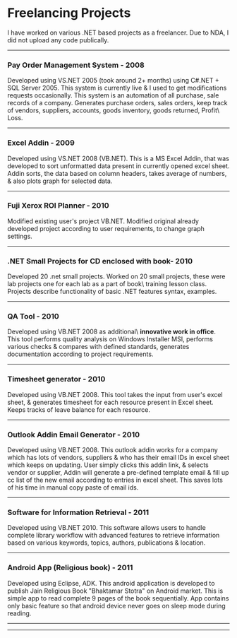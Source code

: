 # Freelancing Projects

I have worked on various .NET based projects as a freelancer. Due to NDA, I did not upload any code publically.

---

### Pay Order Management System - 2008

Developed using VS.NET 2005 (took around 2+ months) using C#.NET + SQL Server 2005. This system is currently live & I used to get modifications requests occasionally. This system is an automation of all purchase, sale records of a company. Generates purchase orders, sales orders, keep track of vendors, suppliers, accounts, goods inventory, goods returned, Profit\ Loss.

---

### Excel Addin - 2009

Developed using VS.NET 2008 (VB.NET). This is a MS Excel Addin, that was developed to sort unformatted data present in currently opened excel sheet. Addin sorts, the data based on column headers, takes average of numbers, & also plots graph for selected data.

---

### Fuji Xerox ROI Planner - 2010

Modified existing user's project VB.NET. Modified original already developed project according to user requirements, to change graph settings.

---

### .NET Small Projects for CD enclosed with book- 2010

Developed 20 .net small projects. Worked on 20 small projects, these were lab projects one for each lab as a part of book\ training lesson class. Projects describe functionality of basic .NET features syntax, examples.

---

### QA Tool - 2010

Developed using VB.NET 2008 as additional\ **innovative work in office**. This tool performs quality analysis on Windows Installer MSI, performs various checks & compares with defined standards, generates documentation according to project requirements.

---

### Timesheet generator - 2010

Developed using VB.NET 2008. This tool takes the input from user's excel sheet, & generates timesheet for each resource present in Excel sheet. Keeps tracks of leave balance for each resource.

---

### Outlook Addin Email Generator - 2010

Developed using VB.NET 2008. This outlook addin works for a company which has lots of vendors, suppliers & who has their email IDs in excel sheet which keeps on updating. User simply clicks this addin link, & selects vendor or supplier, Addin
will generate a pre-defined template email & fill up cc list of the new email according to entries in excel sheet. This saves lots of his time in manual copy paste of email ids.

---

### Software for Information Retrieval - 2011

Developed using VB.NET 2010. This software allows users to handle complete library workflow with advanced features to retrieve information based on various keywords, topics, authors, publications & location.

---

### Android App (Religious book) - 2011

Developed using Eclipse, ADK. This android application is developed to publish Jain Religious Book "Bhaktamar Stotra" on Android market. This is simple app to read complete 9 pages of the book sequentially. App contains only basic feature so that android device never goes on sleep mode during reading.

---

---



